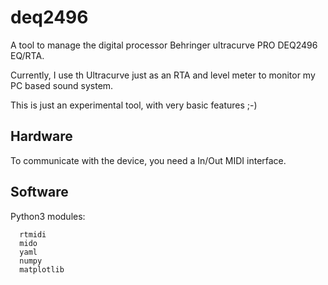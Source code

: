 # deq2496

A tool to manage the digital processor Behringer ultracurve PRO DEQ2496 EQ/RTA.

Currently, I use th Ultracurve just as an RTA and level meter to monitor my PC based sound system.

This is just an experimental tool, with very basic features ;-)

## Hardware

To communicate with the device, you need a In/Out MIDI interface.

## Software

Python3 modules:

      rtmidi
      mido
      yaml
      numpy
      matplotlib

